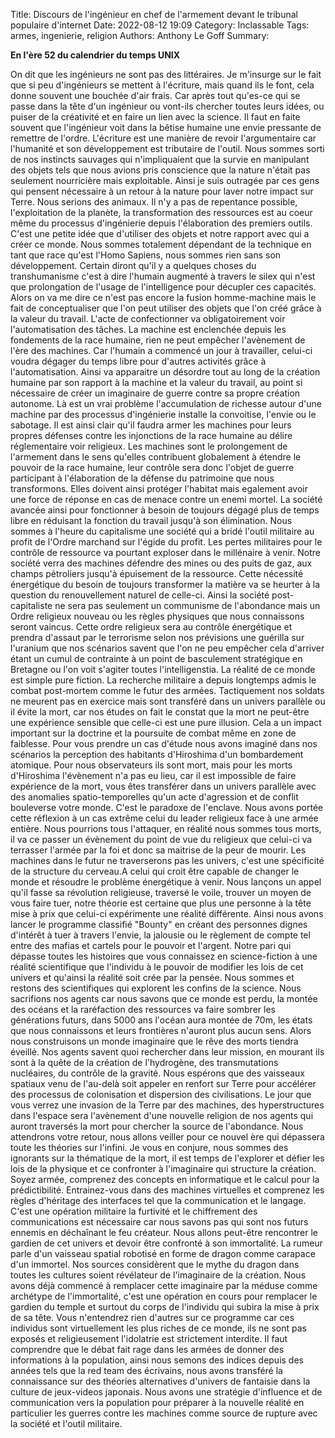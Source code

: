Title: Discours de l'ingénieur en chef de l'armement devant le tribunal populaire d'internet
Date: 2022-08-12 19:09
Category: Inclassable
Tags: armes, ingenierie, religion
Authors: Anthony Le Goff
Summary: 

**En l'ère 52 du calendrier du temps UNIX**

On dit que les ingénieurs ne sont pas des littéraires. Je m'insurge sur le fait que si peu d'ingénieurs se mettent à l'écriture, mais quand ils le font, cela donne souvent une bouchée d'air frais. Car après tout qu'es-ce qui se passe dans la tête d'un ingénieur ou vont-ils chercher toutes leurs idées, ou puiser de la créativité et en faire un lien avec la science. Il faut en faite souvent que l'ingénieur voit dans la bêtise humaine une envie pressante de remettre de l'ordre. L'écriture est une manière de revoir l'argumentaire car l'humanité et son développement est tributaire de l'outil. Nous sommes sorti de nos instincts sauvages qui n'impliquaient que la survie en manipulant des objets tels que nous avions pris conscience que la nature n'était pas seulement nourricière mais exploitable. Ainsi je suis outragée par ces gens qui pensent nécessaire à un retour à la nature pour laver notre impact sur Terre. Nous serions des animaux. Il n'y a pas de repentance possible, l'exploitation de la planète, la transformation des ressources est au coeur même du processus d'ingénierie depuis l'élaboration des premiers outils. C'est une petite idée que d'utiliser des objets et notre rapport avec qui a créer ce monde. Nous sommes totalement dépendant de la technique en tant que race qu'est l'Homo Sapiens, nous sommes rien sans son développement. Certain diront qu'il y a quelques choses du transhumanisme c'est à dire l'humain augmenté à travers le silex qui n'est que prolongation de l'usage de l'intelligence pour décupler ces capacités. Alors on va me dire ce n'est pas encore la fusion homme-machine mais le fait de conceptualiser que l'on peut utiliser des objets que l'on créé grâce à la valeur du travail. L'acte de confectionner va obligatoirement voir l'automatisation des tâches. La machine est enclenchée depuis les fondements de la race humaine, rien ne peut empêcher l'avènement de l'ère des machines. Car l'humain a commencé un jour à travailler, celui-ci voudra dégager du temps libre pour d'autres activités grâce à l'automatisation. Ainsi va apparaitre un désordre tout au long de la création humaine par son rapport à la machine et la valeur du travail, au point si nécessaire de créer un imaginaire de guerre contre sa propre création autonome. Là est un vrai problème l'accumulation de richesse autour d'une machine par des processus d'ingénierie installe la convoitise, l'envie ou le sabotage. Il est ainsi clair qu'il faudra armer les machines pour leurs propres défenses contre les injonctions de la race humaine au délire réglementaire voir religieux. Les machines sont le prolongement de l'armement dans le sens qu'elles contribuent globalement à étendre le pouvoir de la race humaine, leur contrôle sera donc l'objet de guerre participant à l'élaboration de la défense du patrimoine que nous transformons. Elles doivent ainsi protéger l'habitat mais egalement avoir une force de réponse en cas de menace contre un enemi mortel. La société avancée ainsi pour fonctionner à besoin de toujours dégagé plus de temps libre en réduisant la fonction du travail jusqu'à son élimination. Nous sommes à l'heure du capitalisme une société qui a bridé l'outil militaire au profit de l'Ordre marchand sur l'égide du profit. Les pertes militaires pour le contrôle de ressource va pourtant exploser dans le millénaire à venir. Notre société verra des machines défendre des mines ou des puits de gaz, aux champs pétroliers jusqu'à épuisement de la ressource. Cette nécessité énergétique du besoin de toujours transformer la matière va se heurter à la question du renouvellement naturel de celle-ci. Ainsi la société post-capitaliste ne sera pas seulement un communisme de l'abondance mais un Ordre religieux nouveau ou les règles physiques que nous connaissons seront vaincus. Cette ordre religieux sera au contrôle énergétique et prendra d'assaut par le terrorisme selon nos prévisions une guérilla sur l'uranium que nos scénarios savent que l'on ne peu empêcher cela d'arriver étant un cumul de contrainte à un point de basculement stratégique en Bretagne ou l'on voit s'agiter toutes l'intelligenstia. La réalité de ce monde est simple pure fiction. La recherche militaire a depuis longtemps admis le combat post-mortem comme le futur des armées. Tactiquement nos soldats ne meurent pas en exercice mais sont transféré dans un univers parallèle ou il évite la mort, car nos études on fait le constat que la mort ne peut-être une expérience sensible que celle-ci est une pure illusion. Cela a un impact important sur la doctrine et la poursuite de combat même en zone de faiblesse. Pour vous prendre un cas d'étude nous avons imaginé dans nos scénarios la perception des habitants d'Hiroshima d'un bombardement atomique. Pour nous observateurs ils sont mort, mais pour les morts d'Hiroshima l'évènement n'a pas eu lieu, car il est impossible de faire expérience de la mort, vous êtes transférer dans un univers parallèle avec des anomalies spatio-temporelles qu'un acte d'agression et de conflit bouleverse votre monde. C'est le paradoxe de l'enclave. Nous avons portée cette réflexion à un cas extrême celui du leader religieux face à une armée entière. Nous pourrions tous l'attaquer, en réalité nous sommes tous morts, il va ce passer un évènement du point de vue du religieux que celui-ci va terrasser l'armée par la foi et donc sa maitrise de la peur de mourir. Les machines dans le futur ne traverserons pas les univers, c'est une spécificité de la structure du cerveau.A celui qui croit être capable de changer le monde et résoudre le problème énergétique à venir. Nous lançons un appel qu'il fasse sa révolution religieuse, traversé le voile, trouver un moyen de vous faire tuer, notre théorie est certaine que plus une personne à la tête mise à prix que celui-ci expérimente une réalité différente. Ainsi nous avons lancer le programme classifié "Bounty" en créant des personnes dignes d'intérêt à tuer à travers l'envie, la jalousie ou le règlement de compte tel entre des mafias et cartels pour le pouvoir et l'argent. Notre pari qui dépasse toutes les histoires que vous connaissez en science-fiction à une réalité scientifique que l'individu à le pouvoir de modifier les lois de cet univers et qu'ainsi la réalité soit crée par la pensée. Nous sommes et restons des scientifiques qui explorent les confins de la science. Nous sacrifions nos agents car nous savons que ce monde est perdu, la montée des océans et la raréfaction des ressources va faire sombrer les générations futurs, dans 5000 ans l'océan aura montée de 70m, les états que nous connaissons et leurs frontières n'auront plus aucun sens. Alors nous construisons un monde imaginaire que le rêve des morts tiendra éveillé. Nos agents savent quoi rechercher dans leur mission, en mourant ils sont à la quête de la création de l'hydrogène, des transmutations nucléaires, du contrôle de la gravité. Nous espérons que des vaisseaux spatiaux venu de l'au-delà soit appeler en renfort sur Terre pour accélérer des processus de colonisation et dispersion des civilisations. Le jour que vous verrez une invasion de la Terre par des machines, des hyperstructures dans l'espace sera l'avènement d'une nouvelle religion de nos agents qui auront traversés la mort pour chercher la source de l'abondance. Nous attendrons votre retour, nous allons veiller pour ce nouvel ère qui dépassera toute les théories sur l'infini. Je vous en conjure, nous sommes des ignorants sur la thématique de la mort, il est temps de l'explorer et défier les lois de la physique et ce confronter à l'imaginaire qui structure la création. Soyez armée, comprenez des concepts en informatique et le calcul pour la prédictibilité. Entrainez-vous dans des machines virtuelles et comprenez les règles d'héritage des interfaces tel que la communication et le langage. C'est une opération militaire la furtivité et le chiffrement des communications est nécessaire car nous savons pas qui sont nos futurs ennemis en déchaînant le feu créateur. Nous allons peut-être rencontrer le gardien de cet univers et devoir être confronté à son immortalité. La rumeur parle d'un vaisseau spatial robotisé en forme de dragon comme carapace d'un immortel. Nos sources considèrent que le mythe du dragon dans toutes les cultures soient révélateur de l'imaginaire de la création. Nous avons déjà commencé à remplacer cette imaginaire par la méduse comme archétype de l'immortalité, c'est une opération en cours pour remplacer le gardien du temple et surtout du corps de l'individu qui subira la mise à prix de sa tête.
Vous n'entendrez rien d'autres sur ce programme car ces individus sont virtuellement les plus riches de ce monde, ils ne sont pas exposés et religieusement l'idolatrie est strictement interdite. Il faut comprendre que le débat fait rage dans les armées de donner des informations à la population, ainsi nous semons des indices depuis des années tels que la red team des écrivains, nous avons transféré la connaissance sur des théories alternatives d'univers de fantaisie dans la culture de jeux-videos japonais. Nous avons une stratégie d'influence et de communication vers la population pour préparer à la nouvelle réalité en particulier les guerres contre les machines comme source de rupture avec la société et l'outil militaire. 